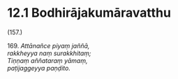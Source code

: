 # 12.1 Bodhirājakumāravatthu

(157.)

169\. _Attānañce piyaṃ jaññā,_  
_rakkheyya naṃ surakkhitaṃ;_  
_Tiṇṇaṃ aññataraṃ yāmaṃ,_  
_paṭijaggeyya paṇḍito._

